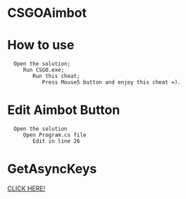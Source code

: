 # CSGOAimbot

# How to use
      Open the solution;
         Run CSGO.exe;
            Run this cheat;
               Press Mouse5 button and enjoy this cheat =).
          
# Edit Aimbot Button
      Open the solution
         Open Program.cs file
            Edit in line 26


# GetAsyncKeys
<a href="https://docs.microsoft.com/en-us/dotnet/api/system.windows.forms.keys?view=windowsdesktop-6.0">CLICK HERE!</a>
